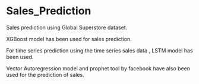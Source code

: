 # Sales_Prediction


Sales prediction using Global Superstore dataset.

XGBoost model has been used for sales prediction.

For time series prediction using the time series sales data , LSTM model has been used.


Vector Autoregression model and prophet tool by facebook have also been used for the prediction of sales.
